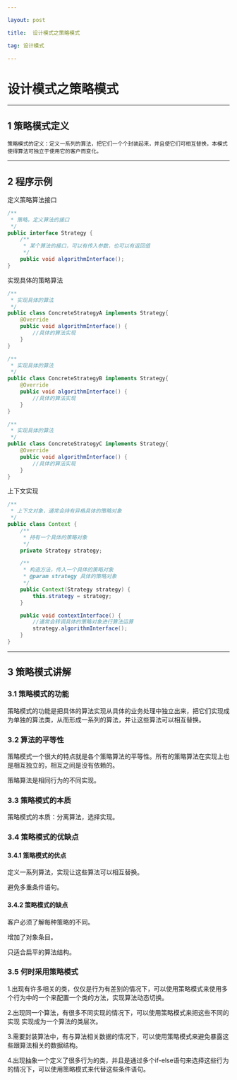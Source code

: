 ```yaml
---

layout: post

title:  设计模式之策略模式

tag: 设计模式

---
```


# 设计模式之策略模式

---

## 1 策略模式定义

```
策略模式的定义：定义一系列的算法，把它们一个个封装起来，并且使它们可相互替换，本模式使得算法可独立于使用它的客户而变化。
```

---

## 2 程序示例

定义策略算法接口

```java
/**
 * 策略，定义算法的接口
 */
public interface Strategy {
    /**
     * 某个算法的接口，可以有传入参数，也可以有返回值
     */
    public void algorithmInterface();
}
```

实现具体的策略算法

```java
/**
 * 实现具体的算法
 */
public class ConcreteStrategyA implements Strategy{
    @Override
    public void algorithmInterface() {
        //具体的算法实现
    }
}

/**
 * 实现具体的算法
 */
public class ConcreteStrategyB implements Strategy{
    @Override
    public void algorithmInterface() {
        //具体的算法实现
    }
}

/**
 * 实现具体的算法
 */
public class ConcreteStrategyC implements Strategy{
    @Override
    public void algorithmInterface() {
        //具体的算法实现
    }
}
```

上下文实现

```java
/**
 * 上下文对象，通常会持有异格具体的策略对象
 */
public class Context {
    /**
     * 持有一个具体的策略对象
     */
    private Strategy strategy;

    /**
     * 构造方法，传入一个具体的策略对象
     * @param strategy 具体的策略对象
     */
    public Context(Strategy strategy) {
        this.strategy = strategy;
    }

    public void contextInterface() {
        //通常会转调具体的策略对象进行算法运算
        strategy.algorithmInterface();
    }
}
```

---

## 3 策略模式讲解

### 3.1 策略模式的功能

策略模式的功能是把具体的算法实现从具体的业务处理中独立出来，把它们实现成为单独的算法类，从而形成一系列的算法，并让这些算法可以相互替换。

### 3.2 算法的平等性

策略模式一个很大的特点就是各个策略算法的平等性。所有的策略算法在实现上也是相互独立的，相互之间是没有依赖的。

策略算法是相同行为的不同实现。

### 3.3 策略模式的本质

策略模式的本质：分离算法，选择实现。

### 3.4 策略模式的优缺点

#### 3.4.1 策略模式的优点

定义一系列算法，实现让这些算法可以相互替换。

避免多重条件语句。

#### 3.4.2 策略模式的缺点

客户必须了解每种策略的不同。

增加了对象条目。

只适合扁平的算法结构。

### 3.5 何时采用策略模式

1.出现有许多相关的类，仅仅是行为有差别的情况下，可以使用策略模式来使用多个行为中的一个来配置一个类的方法，实现算法动态切换。

2.出现同一个算法，有很多不同实现的情况下，可以使用策略模式来把这些不同的实现 实现成为一个算法的类层次。

3.需要封装算法中，有与算法相关数据的情况下，可以使用策略模式来避免暴露这些跟算法相关的数据结构。

4.出现抽象一个定义了很多行为的类，并且是通过多个if-else语句来选择这些行为的情况下，可以使用策略模式来代替这些条件语句。